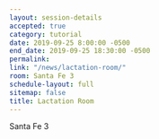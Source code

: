 ```yaml
---
layout: session-details
accepted: true
category: tutorial
date: 2019-09-25 8:00:00 -0500
end_date: 2019-09-25 18:30:00 -0500
permalink:
link: "/news/lactation-room/"
room: Santa Fe 3
schedule-layout: full
sitemap: false
title: Lactation Room
---
```

Santa Fe 3
